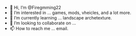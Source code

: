 - 👋 Hi, I’m @Firegmming22
- 👀 I’m interested in ... games, mods, vheicles, and a lot more. 
- 🌱 I’m currently learning ... landscape archetexture. 
- 💞️ I’m looking to collaborate on ... 
- 📫 How to reach me ... email. 

<!---
Firegmming22/Firegmming22 is a ✨ special ✨ repository because its `README.md` (this file) appears on your GitHub profile.
You can click the Preview link to take a look at your changes.
--->
